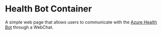 # Health Bot Container

A simple web page that allows users to communicate with the [Azure Health Bot](https://azure.microsoft.com/en-us/services/bot-services/health-bot/) through a WebChat.


